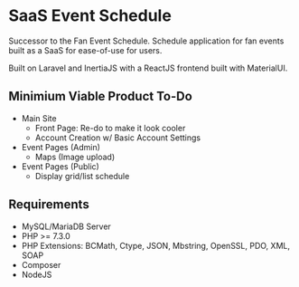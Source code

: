 # SaaS Event Schedule
Successor to the Fan Event Schedule.
Schedule application for fan events built as a SaaS for ease-of-use for users.

Built on Laravel and InertiaJS with a ReactJS frontend built with MaterialUI.

## Minimium Viable Product To-Do
- Main Site
  - Front Page: Re-do to make it look cooler
  - Account Creation w/ Basic Account Settings
- Event Pages (Admin)
  - Maps (Image upload)
- Event Pages (Public)
  - Display grid/list schedule

## Requirements
* MySQL/MariaDB Server
* PHP >= 7.3.0
* PHP Extensions: BCMath, Ctype, JSON, Mbstring, OpenSSL, PDO, XML, SOAP
* Composer
* NodeJS
